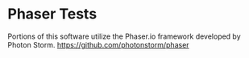 # Phaser Tests

Portions of this software utilize the Phaser.io framework developed by Photon Storm.
https://github.com/photonstorm/phaser

